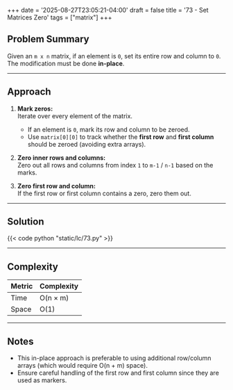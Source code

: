 +++
date = '2025-08-27T23:05:21-04:00'
draft = false
title = '73 - Set Matrices Zero'
tags = ["matrix"]
+++

## Problem Summary

Given an `m x n` matrix, if an element is `0`, set its entire row and column to `0`.  
The modification must be done **in-place**.

---

## Approach

1. **Mark zeros:**  
   Iterate over every element of the matrix.  
   - If an element is `0`, mark its row and column to be zeroed.  
   - Use `matrix[0][0]` to track whether the **first row** and **first column** should be zeroed (avoiding extra arrays).

2. **Zero inner rows and columns:**  
   Zero out all rows and columns from index `1` to `m-1` / `n-1` based on the marks.

3. **Zero first row and column:**  
   If the first row or first column contains a zero, zero them out.

---

## Solution

{{< code python "static/lc/73.py" >}}

---

## Complexity

| Metric | Complexity |
|--------|------------|
| Time   | O(n × m)   |
| Space  | O(1) |

---

## Notes

- This in-place approach is preferable to using additional row/column arrays (which would require O(n + m) space).  
- Ensure careful handling of the first row and first column since they are used as markers.

